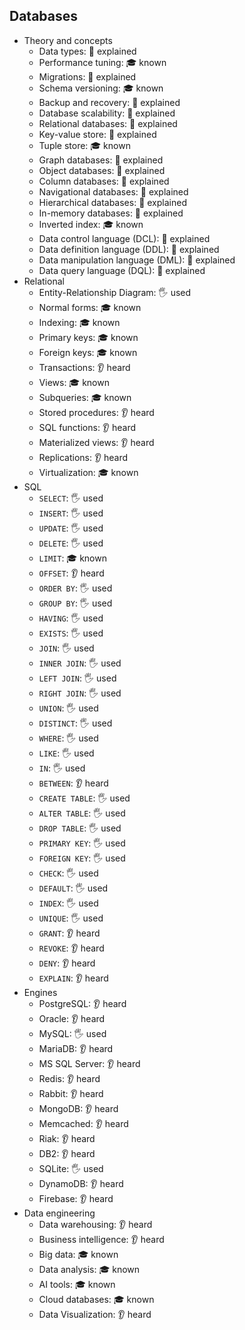 ## Databases

- Theory and concepts
  - Data types: 🙋 explained
  - Performance tuning: 🎓 known
  - Migrations: 🙋 explained
  - Schema versioning: 🎓 known
  - Backup and recovery: 🙋 explained
  - Database scalability: 🙋 explained
  - Relational databases: 🙋 explained
  - Key-value store: 🙋 explained
  - Tuple store: 🎓 known
  - Graph databases: 🙋 explained
  - Object databases: 🙋 explained
  - Column databases: 🙋 explained
  - Navigational databases: 🙋 explained
  - Hierarchical databases: 🙋 explained
  - In-memory databases: 🙋 explained
  - Inverted index: 🎓 known
  - Data control language (DCL): 🙋 explained
  - Data definition language (DDL): 🙋 explained
  - Data manipulation language (DML): 🙋 explained
  - Data query language (DQL): 🙋 explained
- Relational
  - Entity-Relationship Diagram: 🖐️ used
  - Normal forms: 🎓 known
  - Indexing: 🎓 known
  - Primary keys: 🎓 known
  - Foreign keys: 🎓 known
  - Transactions: 👂 heard
  - Views: 🎓 known
  - Subqueries: 🎓 known
  - Stored procedures: 👂 heard
  - SQL functions: 👂 heard
  - Materialized views: 👂 heard
  - Replications: 👂 heard
  - Virtualization: 🎓 known
- SQL
  - `SELECT`: 🖐️ used
  - `INSERT`: 🖐️ used
  - `UPDATE`: 🖐️ used
  - `DELETE`: 🖐️ used
  - `LIMIT`: 🎓 known
  - `OFFSET`: 👂 heard
  - `ORDER BY`: 🖐️ used
  - `GROUP BY`: 🖐️ used
  - `HAVING`: 🖐️ used
  - `EXISTS`: 🖐️ used
  - `JOIN`: 🖐️ used
  - `INNER JOIN`: 🖐️ used
  - `LEFT JOIN`: 🖐️ used
  - `RIGHT JOIN`: 🖐️ used
  - `UNION`: 🖐️ used
  - `DISTINCT`: 🖐️ used
  - `WHERE`: 🖐️ used
  - `LIKE`: 🖐️ used
  - `IN`: 🖐️ used
  - `BETWEEN`: 👂 heard
  - `CREATE TABLE`: 🖐️ used
  - `ALTER TABLE`: 🖐️ used
  - `DROP TABLE`: 🖐️ used
  - `PRIMARY KEY`: 🖐️ used
  - `FOREIGN KEY`: 🖐️ used
  - `CHECK`: 🖐️ used
  - `DEFAULT`: 🖐️ used
  - `INDEX`: 🖐️ used
  - `UNIQUE`: 🖐️ used
  - `GRANT`: 👂 heard
  - `REVOKE`: 👂 heard
  - `DENY`: 👂 heard
  - `EXPLAIN`: 👂 heard
- Engines
  - PostgreSQL: 👂 heard
  - Oracle: 👂 heard
  - MySQL: 🖐️ used
  - MariaDB: 👂 heard
  - MS SQL Server: 👂 heard
  - Redis: 👂 heard
  - Rabbit: 👂 heard
  - MongoDB: 👂 heard
  - Memcached: 👂 heard
  - Riak: 👂 heard
  - DB2: 👂 heard
  - SQLite: 🖐️ used
  - DynamoDB: 👂 heard
  - Firebase: 👂 heard
- Data engineering
  - Data warehousing: 👂 heard
  - Business intelligence: 👂 heard
  - Big data: 🎓 known
  - Data analysis: 🎓 known
  - AI tools: 🎓 known
  - Cloud databases: 🎓 known
  - Data Visualization: 👂 heard
